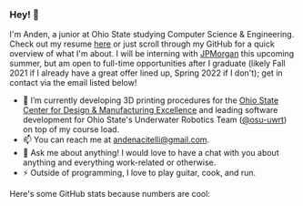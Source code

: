 ### Hey! 👋

I'm Anden, a junior at Ohio State studying Computer Science & Engineering. Check out my resume [here](https://drive.google.com/file/d/1nlJzHsSkNTlFM0Xu_uAItzb8M-6_duzt/view?usp=sharing) or just scroll through my GitHub for a quick overview of what I'm about. I will be interning with [JPMorgan](https://www.jpmorgan.com/) this upcoming summer, but am open to full-time opportunities after I graduate (likely Fall 2021 if I already have a great offer lined up, Spring 2022 if I don't); get in contact via the email listed below!

- 🔭 I’m currently developing 3D printing procedures for the [Ohio State Center for Design & Manufacturing Excellence](https://cdme.osu.edu/) and leading software development for Ohio State's Underwater Robotics Team ([@osu-uwrt](http://github.com/osu-uwrt)) on top of my course load.
- 📫 You can reach me at andenacitelli@gmail.com. 
- 💬 Ask me about anything! I would love to have a chat with you about anything and everything work-related or otherwise.
- ⚡ Outside of programming, I love to play guitar, cook, and run.

Here's some GitHub stats because numbers are cool:

<!-- Heights are hardcoded to correspond exactly to the necessary widths on GitHub profile page -->
<!-- 
<a href="https://andenacitelli.com">
  <img align="center" height="156.5" src="https://github-readme-stats.vercel.app/api/top-langs/?username=aacitelli&layout=compact&theme=merko&langs_count=8&hide=ASP,GDScript&bg_color=FAFBFC&title_color=111111&text_color=111111&custom_title=Anden Acitelli's Most Used Languages" />
</a>
-->
<!-- 
<a href="https://andenacitelli.com">
  <img align="center" src="https://github-readme-stats.vercel.app/api?username=aacitelli&show_icons=ture&theme=merko&hide=stars,issues&bg_color=FAFBFC&title_color=111111&text_color=111111&icon_color=#111111&count_private=true" />
</a>
-->
